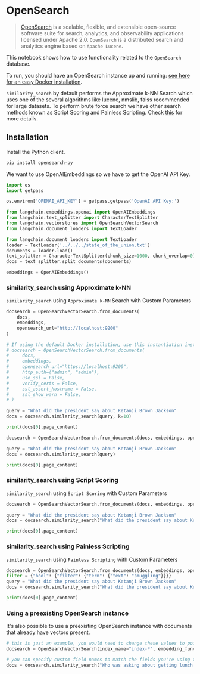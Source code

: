 # OpenSearch

> [OpenSearch](https://opensearch.org/) is a scalable, flexible, and extensible open-source software suite for search, analytics, and observability applications licensed under Apache 2.0. `OpenSearch` is a distributed search and analytics engine based on `Apache Lucene`.


This notebook shows how to use functionality related to the `OpenSearch` database.

To run, you should have an OpenSearch instance up and running: [see here for an easy Docker installation](https://hub.docker.com/r/opensearchproject/opensearch).

`similarity_search` by default performs the Approximate k-NN Search which uses one of the several algorithms like lucene, nmslib, faiss recommended for
large datasets. To perform brute force search we have other search methods known as Script Scoring and Painless Scripting.
Check [this](https://opensearch.org/docs/latest/search-plugins/knn/index/) for more details.

<!-- WARNING: THIS FILE WAS AUTOGENERATED! DO NOT EDIT! Instead, edit the notebook w/the location & name as this file. -->

## Installation
Install the Python client.


```bash
pip install opensearch-py
```

We want to use OpenAIEmbeddings so we have to get the OpenAI API Key.


```python
import os
import getpass

os.environ['OPENAI_API_KEY'] = getpass.getpass('OpenAI API Key:')
```


```python
from langchain.embeddings.openai import OpenAIEmbeddings
from langchain.text_splitter import CharacterTextSplitter
from langchain.vectorstores import OpenSearchVectorSearch
from langchain.document_loaders import TextLoader
```


```python
from langchain.document_loaders import TextLoader
loader = TextLoader('../../../state_of_the_union.txt')
documents = loader.load()
text_splitter = CharacterTextSplitter(chunk_size=1000, chunk_overlap=0)
docs = text_splitter.split_documents(documents)

embeddings = OpenAIEmbeddings()
```

### similarity_search using Approximate k-NN

`similarity_search` using `Approximate k-NN` Search with Custom Parameters


```python
docsearch = OpenSearchVectorSearch.from_documents(
    docs, 
    embeddings, 
    opensearch_url="http://localhost:9200"
)

# If using the default Docker installation, use this instantiation instead:
# docsearch = OpenSearchVectorSearch.from_documents(
#     docs, 
#     embeddings, 
#     opensearch_url="https://localhost:9200", 
#     http_auth=("admin", "admin"),     
#     use_ssl = False,
#     verify_certs = False,
#     ssl_assert_hostname = False,
#     ssl_show_warn = False,
# )
```


```python
query = "What did the president say about Ketanji Brown Jackson"
docs = docsearch.similarity_search(query, k=10)
```


```python
print(docs[0].page_content)
```


```python
docsearch = OpenSearchVectorSearch.from_documents(docs, embeddings, opensearch_url="http://localhost:9200", engine="faiss", space_type="innerproduct", ef_construction=256, m=48)

query = "What did the president say about Ketanji Brown Jackson"
docs = docsearch.similarity_search(query)
```


```python
print(docs[0].page_content)
```

### similarity_search using Script Scoring

`similarity_search` using `Script Scoring` with Custom Parameters


```python
docsearch = OpenSearchVectorSearch.from_documents(docs, embeddings, opensearch_url="http://localhost:9200", is_appx_search=False)

query = "What did the president say about Ketanji Brown Jackson"
docs = docsearch.similarity_search("What did the president say about Ketanji Brown Jackson", k=1, search_type="script_scoring")
```


```python
print(docs[0].page_content)
```

### similarity_search using Painless Scripting

`similarity_search` using `Painless Scripting` with Custom Parameters


```python
docsearch = OpenSearchVectorSearch.from_documents(docs, embeddings, opensearch_url="http://localhost:9200", is_appx_search=False)
filter = {"bool": {"filter": {"term": {"text": "smuggling"}}}}
query = "What did the president say about Ketanji Brown Jackson"
docs = docsearch.similarity_search("What did the president say about Ketanji Brown Jackson", search_type="painless_scripting", space_type="cosineSimilarity", pre_filter=filter)
```


```python
print(docs[0].page_content)
```

### Using a preexisting OpenSearch instance

It's also possible to use a preexisting OpenSearch instance with documents that already have vectors present.


```python
# this is just an example, you would need to change these values to point to another opensearch instance
docsearch = OpenSearchVectorSearch(index_name="index-*", embedding_function=embeddings, opensearch_url="http://localhost:9200")

# you can specify custom field names to match the fields you're using to store your embedding, document text value, and metadata
docs = docsearch.similarity_search("Who was asking about getting lunch today?", search_type="script_scoring", space_type="cosinesimil", vector_field="message_embedding", text_field="message", metadata_field="message_metadata")
```
